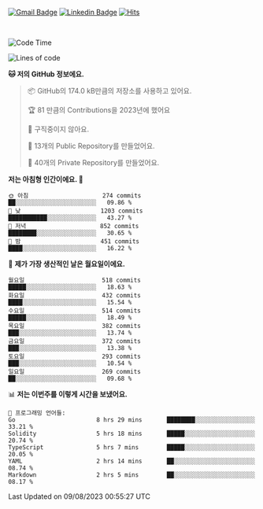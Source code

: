 [![Gmail Badge](https://img.shields.io/badge/-725psh@gmail.com-c14438?style=flat&logo=Gmail&logoColor=white&link=mailto:725psh@gmail.com)](mailto:725psh@gmail.com) 
[![Linkedin Badge](https://img.shields.io/badge/-soohanpark-0072b1?style=flat&logo=Linkedin&logoColor=white&link=https://www.linkedin.com/in/soohanpark/)](https://www.linkedin.com/in/soohanpark/) 
[![Hits](https://hits.seeyoufarm.com/api/count/incr/badge.svg?url=https%3A%2F%2Fgithub.com%2FSoohan-Park&count_bg=%23000000&title_bg=%23828282&icon=gradle.svg&icon_color=%23FFFFFF&title=Visited&edge_flat=false)](https://hits.seeyoufarm.com)  

<br />

<!--START_SECTION:waka-->
![Code Time](http://img.shields.io/badge/Code%20Time-1%2C193%20hrs%2025%20mins-blue)

![Lines of code](https://img.shields.io/badge/%EC%A0%80%EB%8A%94%20%EC%97%AC%ED%83%9C%EA%B9%8C%EC%A7%80%20-6.2%20million%20%EC%A4%84%EC%9D%98%20%EC%BD%94%EB%93%9C%EB%A5%BC%20%EC%9E%91%EC%84%B1%ED%96%88%EC%96%B4%EC%9A%94.-blue)

**🐱 저의 GitHub 정보에요.** 

> 📦 GitHub의 174.0 kB만큼의 저장소를 사용하고 있어요. 
 > 
> 🏆 81 만큼의 Contributions을 2023년에 했어요
 > 
> 🚫 구직중이지 않아요.
 > 
> 📜 13개의 Public Repository를 만들었어요. 
 > 
> 🔑 40개의 Private Repository를 만들었어요. 
 > 
**저는 아침형 인간이에요. 🐤** 

```text
🌞 아침                     274 commits         ██░░░░░░░░░░░░░░░░░░░░░░░   09.86 % 
🌆 낮　                     1203 commits        ███████████░░░░░░░░░░░░░░   43.27 % 
🌃 저녁                     852 commits         ████████░░░░░░░░░░░░░░░░░   30.65 % 
🌙 밤　                     451 commits         ████░░░░░░░░░░░░░░░░░░░░░   16.22 % 
```
📅 **제가 가장 생산적인 날은 월요일이에요.** 

```text
월요일                      518 commits         █████░░░░░░░░░░░░░░░░░░░░   18.63 % 
화요일                      432 commits         ████░░░░░░░░░░░░░░░░░░░░░   15.54 % 
수요일                      514 commits         █████░░░░░░░░░░░░░░░░░░░░   18.49 % 
목요일                      382 commits         ███░░░░░░░░░░░░░░░░░░░░░░   13.74 % 
금요일                      372 commits         ███░░░░░░░░░░░░░░░░░░░░░░   13.38 % 
토요일                      293 commits         ███░░░░░░░░░░░░░░░░░░░░░░   10.54 % 
일요일                      269 commits         ██░░░░░░░░░░░░░░░░░░░░░░░   09.68 % 
```


📊 **저는 이번주를 이렇게 시간을 보냈어요.** 

```text
💬 프로그래밍 언어들: 
Go                       8 hrs 29 mins       ████████░░░░░░░░░░░░░░░░░   33.21 % 
Solidity                 5 hrs 18 mins       █████░░░░░░░░░░░░░░░░░░░░   20.74 % 
TypeScript               5 hrs 7 mins        █████░░░░░░░░░░░░░░░░░░░░   20.05 % 
YAML                     2 hrs 14 mins       ██░░░░░░░░░░░░░░░░░░░░░░░   08.74 % 
Markdown                 2 hrs 5 mins        ██░░░░░░░░░░░░░░░░░░░░░░░   08.17 % 
```


 Last Updated on 09/08/2023 00:55:27 UTC
<!--END_SECTION:waka-->
